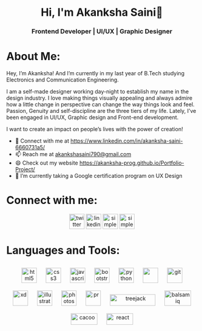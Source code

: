 <h1 align="center">Hi, I'm Akanksha Saini👋</h1>
<h3 align="center">Frontend Developer | UI/UX | Graphic Designer</h3>

# About Me: 
<p>Hey, I’m Akanksha! And I’m currently in my last year of B.Tech studying Electronics and Communication Engineering.</p>
<p>I am a self-made designer working day-night to establish my name in the design industry. I love making things visually appealing and always admire how a little change in perspective can change the way things look and feel. Passion, Genuity and self-discipline are the three tiers of my life. Lately, I’ve been engaged in UI/UX, Graphic design and Front-end development.</p>
<p>I want to create an impact on people’s lives with the power of creation!</p>

- 💬 Connect with me at https://www.linkedin.com/in/akanksha-saini-6660731a5/
- 📫 Reach me at akankshasaini790@gmail.com
- 😄 Check out my website https://akanksha-prog.github.io/Portfolio-Project/
- 🌱 I’m currently taking a Google certification program on UX Design

# Connect with me:
<p align="center">
<a href="https://twitter.com/Akanksh037455626" target="blank"><img  align="center" src="https://cdn.jsdelivr.net/npm/simple-icons@3.0.1/icons/twitter.svg" alt="twitter" height="40" width="40" /></a>
<a href="https://www.linkedin.com/in/akanksha-saini-6660731a5/" target="blank"><img align="center" src="https://cdn.jsdelivr.net/npm/simple-icons@3.0.1/icons/linkedin.svg" alt="linkedin" height="40" width="40" /></a>
<a href="https://www.instagram.com/simple_aslovegood/l" target="blank"><img   align="center" src="https://cdn.jsdelivr.net/npm/simple-icons@3.0.1/icons/instagram.svg" alt="simple_aslovegood" height="40" width="40" /></a>
<a href="https://www.behance.net/akankshasaini1" target="blank"><img   align="center" src="https://simpleicons.org/icons/behance.svg" alt="simple_aslovegood" height="40" width="40" /></a>
</p>

# Languages and Tools:

<p align="center">
<img src="https://image.flaticon.com/icons/png/512/174/174854.png" alt="html5" width="40" height="40" style="margin: 10px"/>
<img src="https://image.flaticon.com/icons/png/512/732/732190.png" alt="css3" width="40" height="40" style="margin: 10px"/>
<img src="https://image.flaticon.com/icons/png/512/919/919828.png" alt="javascript" width="40" height="40" style="margin: 10px"/>
<img src="https://image.flaticon.com/icons/png/512/1348/1348026.png" alt="bootstrap" width="40" height="40" style="margin: 10px"/>  
<img src="https://img-premium.flaticon.com/png/512/3098/premium/3098090.png?token=exp=1625380600~hmac=39d0473d0051877a0608f94c0f24261a" alt="python" width="40" height="40" style="margin: 10px"/>
<img src="https://www.flaticon.com/svg/static/icons/svg/2772/2772128.svg" width="40" height="40" style="margin: 10px"/>
<img src="https://www.vectorlogo.zone/logos/git-scm/git-scm-icon.svg" alt="git" width="40" height="40" style="margin: 10px"/>
<img src="https://www.flaticon.com/svg/static/icons/svg/552/552224.svg" alt="xd" width="40" height="40" style="margin: 10px"/>
<img src="https://www.flaticon.com/svg/static/icons/svg/552/552222.svg" alt="illustrator" width="40" height="40" style="margin: 10px"/>
<img src="https://www.flaticon.com/svg/static/icons/svg/552/552220.svg" alt="photoshop" width="40" height="40" style="margin: 10px"/>
<img src="https://www.flaticon.com/svg/static/icons/svg/552/552225.svg" alt="pr" width="40" height="40" style="margin: 10px"/>
<img src="https://i.pinimg.com/originals/b4/f2/5f/b4f25f7b9371227bb0062ac46a88e06e.png" alt="treejack" width="120" height="30" style="margin: 10px"/>
<img src="https://149356519.v2.pressablecdn.com/wp-content/uploads/2015/08/balsamiq-logo-noborder-300x195.png" alt="balsamiq" width="70" height="40" style="margin: 10px"/>
<img src="https://comparecamp.com/media/uploads/2020/05/cacoo-logo-300x123.png" alt="cacoo" width="70" height="30" style="margin: 10px"/>
<img src="https://image.flaticon.com/icons/png/512/1126/1126012.png" alt="react" width="70" height="30" style="margin: 10px"/>
</p>
